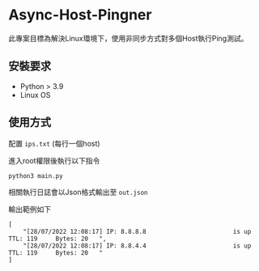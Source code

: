 # Async-Host-Pingner
此專案目標為解決Linux環境下，使用非同步方式對多個Host執行Ping測試。

## 安裝要求
- Python > 3.9
- Linux OS

## 使用方式

配置 `ips.txt` (每行一個host)

進入root權限後執行以下指令
```
python3 main.py
```
相關執行日誌會以Json格式輸出至 `out.json`

輸出範例如下
```
[
    "[28/07/2022 12:08:17] IP: 8.8.8.8                        is up      TTL: 119     Bytes: 20   ",
    "[28/07/2022 12:08:17] IP: 8.8.4.4                        is up      TTL: 119     Bytes: 20   "
]
```
